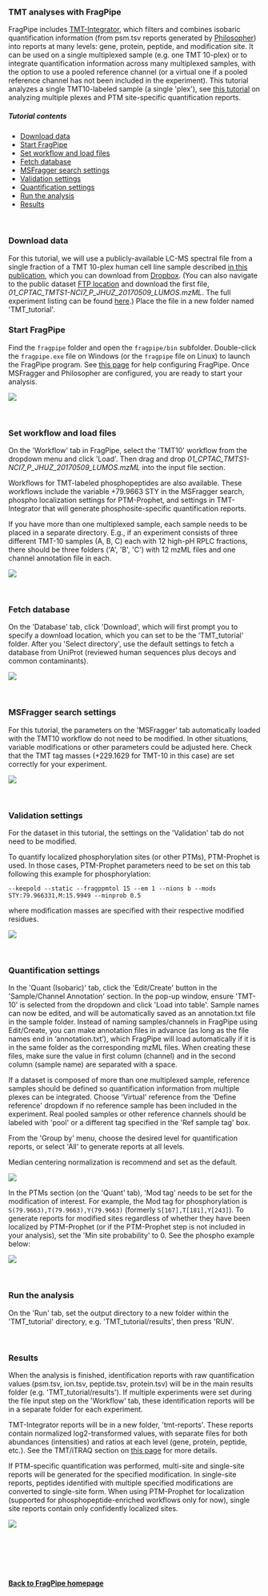 ### TMT analyses with FragPipe

FragPipe includes [TMT-Integrator](https://tmt-integrator.nesvilab.org/), which filters and combines isobaric quantification information (from psm.tsv reports generated by [Philosopher](https://philosopher.nesvilab.org/)) into reports at many levels: gene, protein, peptide, and modification site. It can be used on a single multiplexed sample (e.g. one TMT 10-plex) or to integrate quantification information across many multiplexed samples, with the option to use a pooled reference channel (or a virtual one if a pooled reference channel has not been included in the experiment). This tutorial analyzes a single TMT10-labeled sample (a single 'plex'), see [this tutorial](https://fragpipe.nesvilab.org/docs/tutorial_tmt-2plexes.html) on analyzing multiple plexes and PTM site-specific quantification reports.

<!-- 
We will use this CPTAC dataset which can be found [here](https://cptac-data-portal.georgetown.edu/study-summary/S054). Expand the Phosphoproteome section, uncheck the 'All' checkbox at the top of the grid, then select only the 'Raw' checkbox in the 01CPTAC_HNSCC_Phosphoproteome_JHU_20190702 row. -->


##### Tutorial contents
* [Download data](https://fragpipe.nesvilab.org/docs/tutorial_tmt.html#download-data)
* [Start FragPipe](https://fragpipe.nesvilab.org/docs/tutorial_tmt.html#start-fragpipe)
* [Set workflow and load files](https://fragpipe.nesvilab.org/docs/tutorial_tmt.html#set-workflow-and-load-files)
* [Fetch database](https://fragpipe.nesvilab.org/docs/tutorial_tmt.html#fetch-database)
* [MSFragger search settings](https://fragpipe.nesvilab.org/docs/tutorial_tmt.html#msfragger-search-settings)
* [Validation settings](https://fragpipe.nesvilab.org/docs/tutorial_tmt.html#validation-settings)
* [Quantification settings](https://fragpipe.nesvilab.org/docs/tutorial_tmt.html#quantification-settings)
* [Run the analysis](https://fragpipe.nesvilab.org/docs/tutorial_tmt.html#run-the-analysis)
* [Results](https://fragpipe.nesvilab.org/docs/tutorial_tmt.html#results)

<br>

### Download data
For this tutorial, we will use a publicly-available LC-MS spectral file from a single fraction of a TMT 10-plex human cell line sample described [in this publication](https://pubs.acs.org/doi/10.1021/acs.jproteome.8b00165), which you can download from [Dropbox](https://www.dropbox.com/sh/ok32xrlragj9ulr/AAB6cgRVHxtXNAwT-LmarxhYa?dl=0). (You can also navigate to the public dataset [FTP location](ftp://ftp.pride.ebi.ac.uk/pride/data/archive/2018/05/PXD008952) and download the first file, _01_CPTAC_TMTS1-NCI7_P_JHUZ_20170509_LUMOS.mzML_. The full experiment listing can be found [here](http://proteomecentral.proteomexchange.org/cgi/GetDataset?ID=PXD008952).) Place the file in a new folder named 'TMT_tutorial'.
<br>

### Start FragPipe
Find the `fragpipe` folder and open the `fragpipe/bin` subfolder. Double-click the `fragpipe.exe` file on Windows (or the `fragpipe` file on Linux) to launch the FragPipe program. See [this page](https://fragpipe.nesvilab.org/docs/tutorial_fragpipe.html#configure-fragpipe) for help configuring FragPipe. Once MSFragger and Philosopher are configured, you are ready to start your analysis.

![](https://raw.githubusercontent.com/Nesvilab/FragPipe/gh-pages/images/tmt-config.png)

<br>

### Set workflow and load files
On the 'Workflow' tab in FragPipe, select the 'TMT10' workflow from the dropdown menu and click 'Load'. Then drag and drop _01_CPTAC_TMTS1-NCI7_P_JHUZ_20170509_LUMOS.mzML_ into the input file section.

Workflows for TMT-labeled phosphopeptides are also available. These workflows include the variable +79.9663 STY in the MSFragger search, phospho localization settings for PTM-Prophet, and settings in TMT-Integrator that will generate phosphosite-specific quantification reports.

If you have more than one multiplexed sample, each sample needs to be placed in a separate directory. E.g., if an experiment consists of three different TMT-10 samples (A, B, C) each with 12 high-pH RPLC fractions, there should be three folders ('A', 'B', 'C') with 12 mzML files and one channel annotation file in each.

![](https://raw.githubusercontent.com/Nesvilab/FragPipe/gh-pages/images/tmt-workflow.png)

<br>

### Fetch database
On the 'Database' tab, click 'Download', which will first prompt you to specify a download location, which you can set to be the 'TMT_tutorial' folder. After you 'Select directory', use the default settings to fetch a database from UniProt (reviewed human sequences plus decoys and common contaminants).

![](https://raw.githubusercontent.com/Nesvilab/FragPipe/gh-pages/images/tmt-database.png)

<br>

### MSFragger search settings
For this tutorial, the parameters on the 'MSFragger' tab automatically loaded with the TMT10 workflow do not need to be modified. In other situations, variable modifications or other parameters could be adjusted here. Check that the TMT tag masses (+229.1629 for TMT-10 in this case) are set correctly for your experiment.

![](https://raw.githubusercontent.com/Nesvilab/FragPipe/gh-pages/images/tmt-msfragger.png)

<br>

### Validation settings
For the dataset in this tutorial, the settings on the 'Validation' tab do not need to be modified.

To quantify localized phosphorylation sites (or other PTMs), PTM-Prophet is used. In those cases, PTM-Prophet parameters need to be set on this tab following this example for phosphorylation:

`--keepold --static --fragppmtol 15 --em 1 --nions b --mods STY:79.966331,M:15.9949 --minprob 0.5`

where modification masses are specified with their respective modified residues.

![](https://raw.githubusercontent.com/Nesvilab/FragPipe/gh-pages/images/tmt-validation.png)

<br>

### Quantification settings
In the 'Quant (Isobaric)' tab, click the 'Edit/Create' button in the 'Sample/Channel Annotation' section. In the pop-up window, ensure 'TMT-10' is selected from the dropdown and click 'Load into table'. Sample names can now be edited, and will be automatically saved as an annotation.txt file in the sample folder. Instead of naming samples/channels in FragPipe using Edit/Create, you can make annotation files in advance (as long as the file names end in ‘annotation.txt’), which FragPipe will load automatically if it is in the same folder as the corresponding mzML files. When creating these files, make sure the value in first column (channel) and in the second column (sample name) are separated with a space.

If a dataset is composed of more than one multiplexed sample, reference samples should be defined so quantification information from multiple plexes can be integrated. Choose 'Virtual' reference from the 'Define reference' dropdown if no reference sample has been included in the experiment. Real pooled samples or other reference channels should be labeled with 'pool' or a different tag specified in the 'Ref sample tag' box.

From the 'Group by' menu, choose the desired level for quantification reports, or select 'All' to generate reports at all levels.

Median centering normalization is recommend and set as the default.

![](https://raw.githubusercontent.com/Nesvilab/FragPipe/gh-pages/images/tmt-quant.png)

In the PTMs section (on the 'Quant' tab), 'Mod tag' needs to be set for the modification of interest. For example, the Mod tag for phosphorylation is `S(79.9663),T(79.9663),Y(79.9663)` (formerly `S[167],T[181],Y[243]`). To generate reports for modified sites regardless of whether they have been localized by PTM-Prophet (or if the PTM-Prophet step is not included in your analysis), set the 'Min site probability' to 0. See the phospho example below:

![](https://raw.githubusercontent.com/Nesvilab/FragPipe/gh-pages/images/tmt-quant-phospho.png)

<br>

### Run the analysis
On the 'Run' tab, set the output directory to a new folder within the 'TMT_tutorial' directory, e.g. 'TMT_tutorial/results', then press 'RUN'.

<br>

### Results
When the analysis is finished, identification reports with raw quantification values (psm.tsv, ion.tsv, peptide.tsv, protein.tsv) will be in the main results folder (e.g. 'TMT_tutorial/results'). If multiple experiments were set during the file input step on the 'Workflow' tab, these identification reports will be in a separate folder for each experiment. 

TMT-Integrator reports will be in a new folder, 'tmt-reports'. These reports contain normalized log2-transformed values, with separate files for both abundances (intensities) and ratios at each level (gene, protein, peptide, etc.). See the TMT/iTRAQ section on [this page](https://fragpipe.nesvilab.org/docs/tutorial_fragpipe_outputs.html) for more details.

If PTM-specific quantification was performed, multi-site and single-site reports will be generated for the specified modification. In single-site reports, peptides identified with multiple specified modifications are converted to single-site form. When using PTM-Prophet for localization (supported for phosphopeptide-enriched workflows only for now), single site reports contain only confidently localized sites.

![](https://raw.githubusercontent.com/Nesvilab/FragPipe/gh-pages/images/tmt-site-reports.png)

<br>
<br>
<br>
<br>

#### [Back to FragPipe homepage](https://fragpipe.nesvilab.org/)
